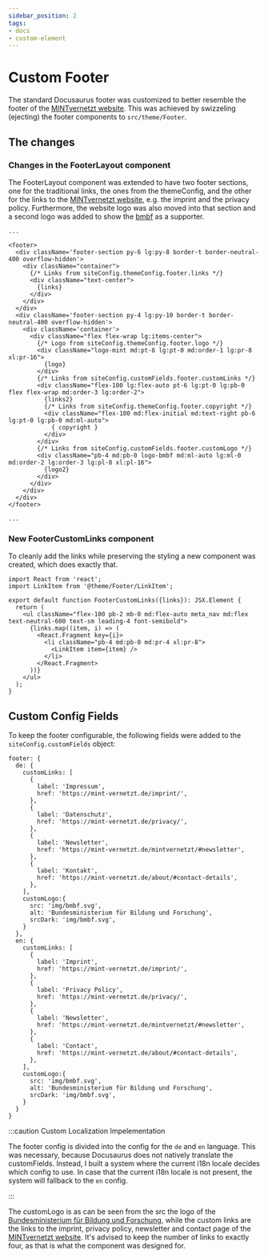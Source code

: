 ```yaml
---
sidebar_position: 2
tags:
- docs
- custom-element
---
```


# Custom Footer
The standard Docusaurus footer was customized to better resemble the footer of the [MINTvernetzt website](https://mint-vernetzt.de/). This
was achieved by swizzeling (ejecting) the footer components to `src/theme/Footer`.

## The changes

### Changes in the FooterLayout component
The FooterLayout component was extended to have two footer sections, one for the traditional links, the ones from the themeConfig,
and the other for the links to the [MINTvernetzt website](https://mint-vernetzt.de/), e.g. the imprint and the privacy policy. Furthermore,
the website logo was also moved into that section and a second logo was added to show the [bmbf](https://bmbf.de) as a supporter.

```tsx
...

<footer>
  <div className='footer-section py-6 lg:py-8 border-t border-neutral-400 overflow-hidden'>
    <div className="container">
      {/* Links from siteConfig.themeConfig.footer.links */}
      <div className="text-center">
        {links}
      </div>
    </div>
  </div>
  <div className='footer-section py-4 lg:py-10 border-t border-neutral-400 overflow-hidden'>
    <div className='container'>
      <div className="flex flex-wrap lg:items-center">
        {/* Logo from siteConfig.themeConfig.footer.logo */}
        <div className="logo-mint md:pt-8 lg:pt-0 md:order-1 lg:pr-8 xl:pr-16">
          {logo}
        </div>
        {/* Links from siteConfig.customFields.footer.customLinks */}
        <div className="flex-100 lg:flex-auto pt-6 lg:pt-0 lg:pb-0 flex flex-wrap md:order-3 lg:order-2">
          {links2}
          {/* Links from siteConfig.themeConfig.footer.copyright */}
          <div className="flex-100 md:flex-initial md:text-right pb-6 lg:pt-0 lg:pb-0 md:ml-auto">
            { copyright }
          </div>
        </div>
        {/* Links from siteConfig.customFields.footer.customLogo */}
        <div className="pb-4 md:pb-0 logo-bmbf md:ml-auto lg:ml-0 md:order-2 lg:order-3 lg:pl-8 xl:pl-16">
          {logo2}
        </div>
      </div>
    </div>
  </div>
</footer>

...
```

### New FooterCustomLinks component
To cleanly add the links while preserving the styling a new component was created, which does exactly that.

```tsx
import React from 'react';
import LinkItem from '@theme/Footer/LinkItem';

export default function FooterCustomLinks({links}): JSX.Element {
  return (
    <ul className="flex-100 pb-2 mb-0 md:flex-auto meta_nav md:flex text-neutral-600 text-sm leading-4 font-semibold">
      {links.map((item, i) => (
        <React.Fragment key={i}>
          <li className="pb-4 md:pb-0 md:pr-4 xl:pr-8">
            <LinkItem item={item} />
          </li>
        </React.Fragment>
      ))}
    </ul>
  );
}
```

## Custom Config Fields
To keep the footer configurable, the following fields were added to the `siteConfig.customFields` object:

```
footer: {
  de: {
    customLinks: [
      {
        label: 'Impressum',
        href: 'https://mint-vernetzt.de/imprint/',
      },
      {
        label: 'Datenschutz',
        href: 'https://mint-vernetzt.de/privacy/',
      },
      {
        label: 'Newsletter',
        href: 'https://mint-vernetzt.de/mintvernetzt/#newsletter',
      },
      {
        label: 'Kontakt',
        href: 'https://mint-vernetzt.de/about/#contact-details',
      },
    ],
    customLogo:{
      src: 'img/bmbf.svg',
      alt: 'Bundesministerium für Bildung und Forschung',
      srcDark: 'img/bmbf.svg',
    }
  },
  en: {
    customLinks: [
      {
        label: 'Imprint',
        href: 'https://mint-vernetzt.de/imprint/',
      },
      {
        label: 'Privacy Policy',
        href: 'https://mint-vernetzt.de/privacy/',
      },
      {
        label: 'Newsletter',
        href: 'https://mint-vernetzt.de/mintvernetzt/#newsletter',
      },
      {
        label: 'Contact',
        href: 'https://mint-vernetzt.de/about/#contact-details',
      },
    ],
    customLogo:{
      src: 'img/bmbf.svg',
      alt: 'Bundesministerium für Bildung und Forschung',
      srcDark: 'img/bmbf.svg',
    }
  }
}
```

:::caution Custom Localization Impelementation

The footer config is divided into the config for the `de` and `en` language. This was necessary, because Docusaurus does not natively translate the customFields.
Instead, I built a system where the current i18n locale decides which config to use. In case that the current i18n locale is not present, the
system will fallback to the `en` config.

:::

The customLogo is as can be seen from the src the logo of the [Bundesministerium für Bildung und Forschung](https://www.bmbf.de/), while
the custom links are the links to the imprint, privacy policy, newsletter and contact page of the [MINTvernetzt website](https://mint-vernetzt.de/).
It's advised to keep the number of links to exactly four, as that is what the component was designed for.